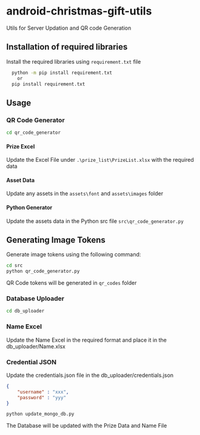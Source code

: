 
# android-christmas-gift-utils

Utils for Server Updation and QR code Generation


## Installation of required libraries

Install the required libraries using `requirement.txt` file

```bash
  python -m pip install requirement.txt
    or
  pip install requirement.txt
```
    
## Usage 

### QR Code Generator

```bash
cd qr_code_generator
```

#### Prize Excel

Update the Excel File under `.\prize_list\PrizeList.xlsx` with the required data

#### Asset Data
Update any assets in the `assets\font` and `assets\images` folder

#### Python Generator
Update the assets data in the Python src file `src\qr_code_generator.py`

## Generating Image Tokens
Generate image tokens using the following command:

```bash
cd src
python qr_code_generator.py
```
QR Code tokens will be generated in `qr_codes` folder

### Database Uploader

```bash
cd db_uploader
```

### Name Excel
Update the Name Excel in the required format and place it in the db_uploader/Name.xlsx

### Credential JSON
Update the credentials.json file in the db_uploader/credentials.json

``` json
{
    "username" : "xxx",
    "password" : "yyy"
}

```

```python 
python update_mongo_db.py
```

The Database will be updated with the Prize Data and Name File

